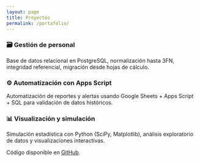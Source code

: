 ```yaml
---
layout: page
title: Proyectos
permalink: /portafolio/
---
```


### 🗃️ Gestión de personal  
Base de datos relacional en PostgreSQL, normalización hasta 3FN, integridad referencial, migración desde hojas de cálculo.

### ⚙️ Automatización con Apps Script  
Automatización de reportes y alertas usando Google Sheets + Apps Script + SQL para validación de datos históricos.

### 📊 Visualización y simulación  
Simulación estadística con Python (SciPy, Matplotlib), análisis exploratorio de datos y visualizaciones interactivas.

Código disponible en [GitHub](https://github.com/Majo-xlsx).